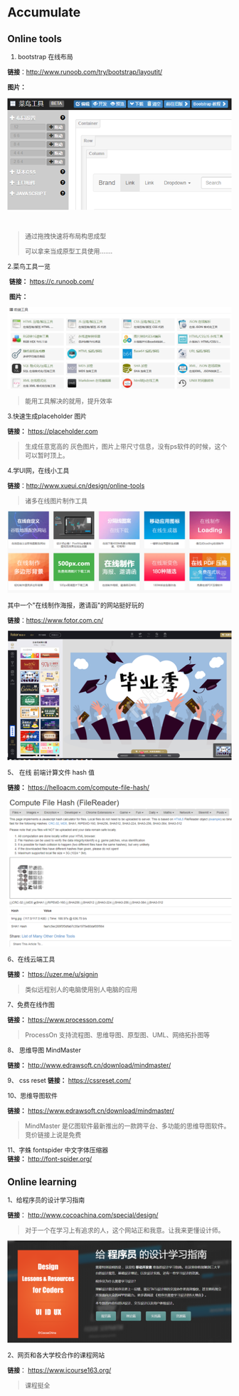 # Accumulate

## Online tools  

1.  bootstrap  在线布局    

   **链接**：http://www.runoob.com/try/bootstrap/layoutit/

   **图片：**

   ![bootstrap  在线布局    ](./img/bootstraplayout.png)

   ​

> 通过拖拽快速将布局构思成型   
>
> 可以拿来当成原型工具使用.......



2.菜鸟工具一览  

​    **链接：** https://c.runoob.com/  

​    **图片：**

   ![菜鸟工具一览  ](./img/crunoob.png)



> 能用工具解决的就用，提升效率  



3.快速生成placeholder 图片

**链接：** https://placeholder.com

> 生成任意宽高的 灰色图片，图片上带尺寸信息，没有ps软件的时候，这个可以暂时顶上。



4.学UI网，在线小工具

**链接**：http://www.xueui.cn/design/online-tools

> 诸多在线图片制作工具  

![](./img/xueui.png)



其中一个"在线制作海报，邀请函"的网站挺好玩的

**链接**：https://www.fotor.com.cn/

![](./img/fotor.png)



5、 在线 前端计算文件 hash 值 

**链接：**   https://helloacm.com/compute-file-hash/   

![](./img/helloacm.png)

6、在线云端工具

**链接：** https://uzer.me/u/signin  

> 类似远程别人的电脑使用别人电脑的应用 

7、免费在线作图

**链接：** https://www.processon.com/ 

> ProcessOn 支持流程图、思维导图、原型图、UML、网络拓扑图等 

8、 思维导图 MindMaster 

**链接：** http://www.edrawsoft.cn/download/mindmaster/

9、 css reset 
**链接：** https://cssreset.com/

10、思维导图软件  

**链接：** https://www.edrawsoft.cn/download/mindmaster/
> MindMaster 是亿图软件最新推出的一款跨平台、多功能的思维导图软件。竞价链接上说是免费

11、字蛛 fontspider 中文字体压缩器  
**链接：** http://font-spider.org/


## Online learning

1、给程序员的设计学习指南

**链接**： http://www.cocoachina.com/special/design/  

> 对于一个在学习上有追求的人，这个网站正和我意。让我来更懂设计师。

![](./img/cocoachina.png)

2、网页和各大学校合作的课程网站

**链接**： https://www.icourse163.org/
> 课程挺全



